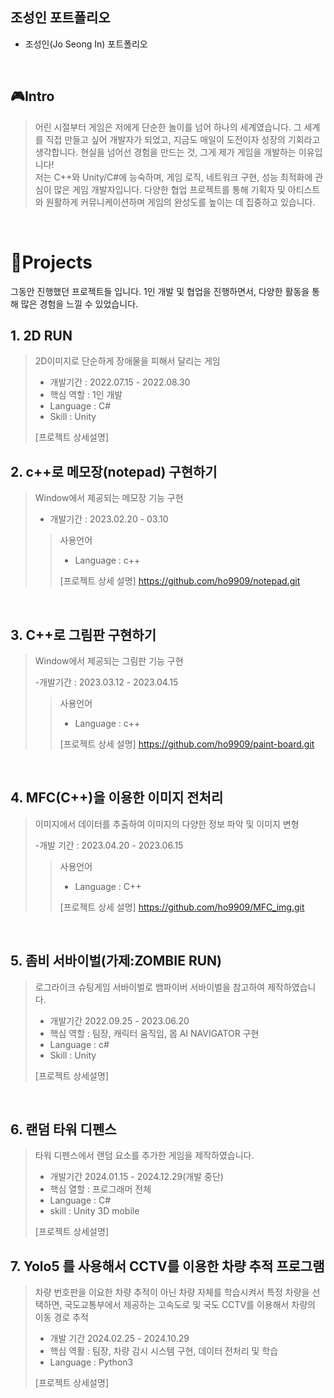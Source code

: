 ## 조성인 포트폴리오
 - 조성인(Jo Seong In) 포트폴리오

<br />

## 🎮Intro
> 어린 시절부터 게임은 저에게 단순한 놀이를 넘어 하나의 세계였습니다.
> 그 세계를 직접 만들고 싶어 개발자가 되었고, 지금도 매일이 도전이자 성장의 기회라고 생각합니다.
> 현실을 넘어선 경험을 만드는 것, 그게 제가 게임을 개발하는 이유입니다!
> <br />
> 저는 C++와 Unity/C#에 능숙하며, 게임 로직, 네트워크 구현, 성능 최적화에 관심이 많은 게임 개발자입니다.
> 다양한 협업 프로젝트를 통해 기획자 및 아티스트와 원활하게 커뮤니케이션하며 게임의 완성도를 높이는 데 집중하고 있습니다.

<br />

# 📝Projects
그동안 진행했던 프로젝트들 입니다.
1인 개발 및 협업을 진행하면서, 다양한 활동을 통해 많은 경험을 느낄 수 있었습니다.

## 1. 2D RUN
> 2D이미지로 단순하게 장애물을 피해서 달리는 게임
>
> - 개발기간 : 2022.07.15 - 2022.08.30
> - 핵심 역할 : 1인 개발
> - Language : C#
> - Skill : Unity
>
> [프로젝트 상세설명] 


## 2. c++로 메모장(notepad) 구현하기
> Window에서 제공되는 메모장 기능 구현
>
> - 개발기간 : 2023.02.20 - 03.10
>
>> 사용언어
>> - Language : c++
>>
>> [프로젝트 상세 설명] https://github.com/ho9909/notepad.git
>>

<br />

## 3. C++로 그림판 구현하기
> Window에서 제공되는 그림판 기능 구현
>
> -개발기간 : 2023.03.12 - 2023.04.15
>
>> 사용언어
>> - Language : c++
>>
>> [프로젝트 상세 설명] https://github.com/ho9909/paint-board.git
>>

<br />

## 4. MFC(C++)을 이용한 이미지 전처리
> 이미지에서 데이터를 추출하여 이미지의 다양한 정보 파악 및 이미지 변형
>
> -개발 기간 : 2023.04.20 - 2023.06.15
>
>> 사용언어
>> - Language : C++
>>
>> [프로젝트 상세 설명] https://github.com/ho9909/MFC_img.git
>>

<br />

## 5. 좀비 서바이벌(가제:ZOMBIE RUN)
> 로그라이크 슈팅게임 서바이벌로 뱀파이버 서바이벌을 참고하여 제작하였습니다.
>
> - 개발기간 2022.09.25 - 2023.06.20
> - 핵심 역할 : 팀장, 캐릭터 움직임, 몹 AI NAVIGATOR 구현
> - Language : c#
> - Skill : Unity
> 
> [프로젝트 상세설명]

<br />

## 6. 랜덤 타워 디펜스
> 타워 디펜스에서 랜덤 요소를 추가한 게임을 제작하였습니다.
>
> - 개발기간 2024.01.15 - 2024.12.29(개발 중단)
> - 핵심 열할 : 프로그래머 전체
> - Language : C#
> - skill : Unity 3D mobile
>
> [프로젝트 상세설명]

## 7. Yolo5 를 사용해서 CCTV를 이용한 차량 추적 프로그램
> 차량 번호판을 이요한 차량 추적이 아닌 차량 자체를 학습시켜서 특정 차량을 선택하면, 국도교통부에서 제공하는 고속도로 및 국도 CCTV를 이용해서 차량의 이동 경로 추적
>
> - 개발 기간 2024.02.25 - 2024.10.29
> - 핵심 역활 : 팀장, 차량 감시 시스템 구현, 데이터 전처리 및 학습
> - Language : Python3
>
>  [프로젝트 상세설명]
